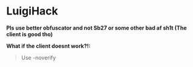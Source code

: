 # LuigiHack
**Pls use better obfuscator and not Sb27 or some other bad af sh1t (The client is good tho)**

**What if the client doesnt work?!:**
> Use -noverify
